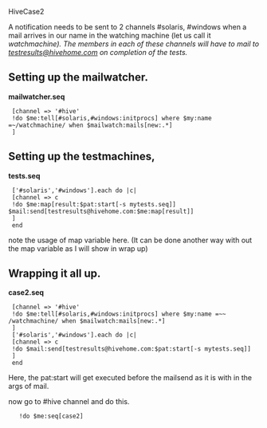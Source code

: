 HiveCase2

A notification needs to be sent to 2 channels #solaris, #windows when a mail arrives in
our name in the watching machine (let us call it _watchmachine).
The members in each of these channels will have to mail to testresults@hivehome.com on completion of the tests._

## Setting up the mailwatcher. ##

**mailwatcher.seq**
```
 [channel => '#hive'
 !do $me:tell[#solaris,#windows:initprocs] where $my:name =~/watchmachine/ when $mailwatch:mails[new:.*]
 ]
```

## Setting up the testmachines, ##


**tests.seq**
```
 ['#solaris','#windows'].each do |c|
 [channel => c
 !do $me:map[result:$pat:start[-s mytests.seq]] $mail:send[testresults@hivehome.com:$me:map[result]]
 ]
 end
```

note the usage of map variable here. (It can be done another way with out the map variable as I will show in wrap up)


## Wrapping it all up. ##

**case2.seq**
```
 [channel => '#hive'
 !do $me:tell[#solaris,#windows:initprocs] where $my:name =~~ /watchmachine/ when $mailwatch:mails[new:.*]
 ]
 ['#solaris','#windows'].each do |c|
 [channel => c
 !do $mail:send[testresults@hivehome.com:$pat:start[-s mytests.seq]]
 ]
 end
```

Here, the pat:start will get executed before the mailsend as it is with in the args of mail.

now go to #hive channel and do this.
```
   !do $me:seq[case2]
```